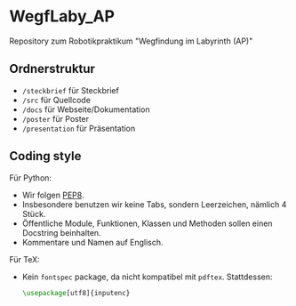 WegfLaby_AP
===========

Repository zum Robotikpraktikum "Wegfindung im Labyrinth (AP)"

Ordnerstruktur
--------------

* `/steckbrief` für Steckbrief
* `/src` für Quellcode
* `/docs` für Webseite/Dokumentation
* `/poster` für Poster
* `/presentation` für Präsentation

Coding style
----------

Für Python:

* Wir folgen [PEP8](http://legacy.python.org/dev/peps/pep-0008/).
* Insbesondere benutzen wir keine Tabs, sondern Leerzeichen, nämlich 4 Stück.
* Öffentliche Module, Funktionen, Klassen und Methoden sollen einen Docstring beinhalten.
* Kommentare und Namen auf Englisch.

Für TeX:

* Kein `fontspec` package, da nicht kompatibel mit `pdftex`. Stattdessen:
  
  ```tex
  \usepackage[utf8]{inputenc} 
  ```